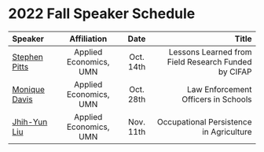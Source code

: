 # 2022 Fall Speaker Schedule

| **Speaker**      | **Affiliation** | **Date** | **Title** | 
| :---        |    :----:   |   :----:   |    ---: |
| [Stephen Pitts](https://apec.umn.edu/people/stephen-pitts)      | Applied Economics, UMN   |   Oct. 14th    |  Lessons Learned from Field Research Funded by CIFAP  |
| [Monique Davis](https://www.moniqueedavis.com/)  | Applied Economics, UMN    | Oct. 28th       |   Law Enforcement Officers in Schools   |
| [Jhih-Yun Liu](https://www.jhihyunliu.com/)  | Applied Economics, UMN    | Nov. 11th       |   Occupational Persistence in Agriculture   |
